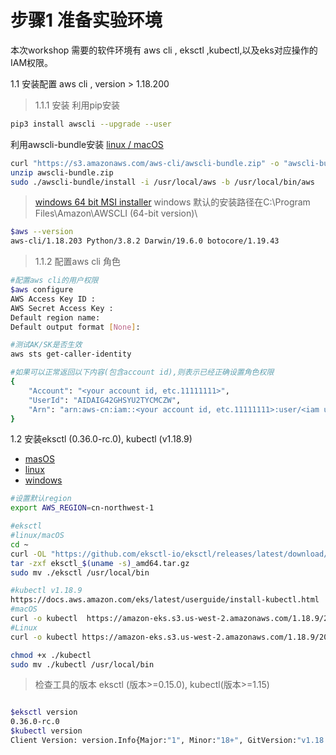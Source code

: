 # 步骤1 准备实验环境
本次workshop 需要的软件环境有 aws cli , eksctl ,kubectl,以及eks对应操作的IAM权限。

1.1 安装配置 aws cli , version > 1.18.200

 >1.1.1 安装
 利用pip安装
 ```bash
 pip3 install awscli --upgrade --user
 ```

利用awscli-bundle安装
 [linux / macOS ](https://s3.amazonaws.com/aws-cli/awscli-bundle.zip)

 ```bash
 curl "https://s3.amazonaws.com/aws-cli/awscli-bundle.zip" -o "awscli-bundle.zip"
 unzip awscli-bundle.zip
 sudo ./awscli-bundle/install -i /usr/local/aws -b /usr/local/bin/aws
 ```

 >[windows 64 bit MSI installer](https://s3.amazonaws.com/aws-cli/AWSCLI64PY3.msi)
 windows 默认的安装路径在C:\Program Files\Amazon\AWSCLI (64-bit version)\

 ```bash
 $aws --version
 aws-cli/1.18.203 Python/3.8.2 Darwin/19.6.0 botocore/1.19.43
 ```

>1.1.2 配置aws cli 角色


```bash
#配置aws cli的用户权限
$aws configure
AWS Access Key ID :
AWS Secret Access Key :
Default region name:
Default output format [None]:

#测试AK/SK是否生效
aws sts get-caller-identity

#如果可以正常返回以下内容(包含account id),则表示已经正确设置角色权限
{
    "Account": "<your account id, etc.11111111>", 
    "UserId": "AIDAIG42GHSYU2TYCMCZW", 
    "Arn": "arn:aws-cn:iam::<your account id, etc.11111111>:user/<iam user>"
}
```

1.2 安装eksctl (0.36.0-rc.0), kubectl (v1.18.9)

* [masOS](https://github.com/weaveworks/eksctl/releases/download/0.15.0/eksctl_Darwin_amd64.tar.gz)
* [linux](https://github.com/weaveworks/eksctl/releases/download/0.15.0/eksctl_Linux_amd64.tar.gz)
* [windows](https://github.com/weaveworks/eksctl/releases/download/0.15.0/eksctl_Windows_amd64.zip)

```bash
#设置默认region
export AWS_REGION=cn-northwest-1

#eksctl
#linux/macOS
cd ~
curl -OL "https://github.com/eksctl-io/eksctl/releases/latest/download/eksctl_$(uname -s)_amd64.tar.gz"
tar -zxf eksctl_$(uname -s)_amd64.tar.gz
sudo mv ./eksctl /usr/local/bin

#kubectl v1.18.9
https://docs.aws.amazon.com/eks/latest/userguide/install-kubectl.html
#macOS
curl -o kubectl  https://amazon-eks.s3.us-west-2.amazonaws.com/1.18.9/2020-11- 02/bin/darwin/amd64/kubectl
#Linux 
curl -o kubectl https://amazon-eks.s3.us-west-2.amazonaws.com/1.18.9/2020-11- 02/bin/linux/amd64/kubectl

chmod +x ./kubectl
sudo mv ./kubectl /usr/local/bin

```
>检查工具的版本 eksctl (版本>=0.15.0), kubectl(版本>=1.15)

```bash

$eksctl version
0.36.0-rc.0
$kubectl version
Client Version: version.Info{Major:"1", Minor:"18+", GitVersion:"v1.18.9-eks-d1db3c", GitCommit:"d1db3c46e55f95d6a7d3e5578689371318f95ff9", GitTreeState:"clean", BuildDate:"2020-10-20T22:21:03Z", GoVersion:"go1.13.15", Compiler:"gc", Platform:"darwin/amd64"}
```




